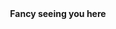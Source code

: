 <div align="center">
    <div>
        <a href="https://raw.githubusercontent.com/chancestrickland/chancestrickland/main/static/spacer.png" tabindex="-1">
            <img src="https://raw.githubusercontent.com/chancestrickland/chancestrickland/main/static/spacer.png" width="1" height="40" alt="" />
        </a>
    </div>
    <strong>Fancy seeing you here</strong>
    <div>
        <a href="https://raw.githubusercontent.com/chancestrickland/chancestrickland/main/static/spacer.png" tabindex="-1">
            <img src="https://raw.githubusercontent.com/chancestrickland/chancestrickland/main/static/spacer.png" width="1" height="40" alt="" />
        </a>
    </div>
</div>